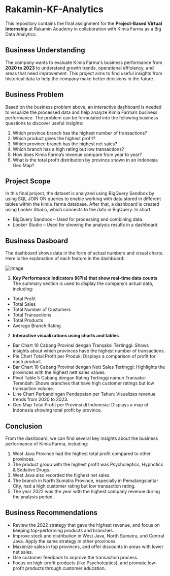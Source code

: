 # **Rakamin-KF-Analytics**
This repository contains the final assignment for the **Project-Based Virtual Internship** at Rakamin Academy in collaboration with Kimia Farma as a Big Data Analytics.

## Business Understanding
The company wants to evaluate Kimia Farma's business performance from **2020 to 2023** to understand growth trends, operational efficiency, and areas that need improvement. This project aims to find useful insights from historical data to help the company make better decisions in the future.

## Business Problem
Based on the business problem above, an interactive dashboard is needed to visualize the processed data and help analyze Kimia Farma’s business performance. The problem can be formulated into the following business questions to discover useful insights:
1. Which province branch has the highest number of transactions?
2. Which product gives the highest profit?
3. Which province branch has the highest net sales?
4. Which branch has a high rating but low transactions?
5. How does Kimia Farma’s revenue compare from year to year?
6. What is the total profit distribution by province shown in an Indonesia Geo Map?

## Project Scope
In this final project, the dataset is analyzed using BigQuery Sandbox by using SQL JOIN ON queries to enable working with data stored in different tables within the kimia_farma database. After that, a dashboard is created using Looker Studio, which connects to the data in BigQuery.
In short:
* BigQuery Sandbox – Used for processing and combining data.
* Looker Studio – Used for showing the analysis results in a dashboard.

## Business Dasboard
The dashboard shows data in the form of actual numbers and visual charts. Here is the explanation of each feature in the dashboard:

![Image](https://github.com/user-attachments/assets/6d1c9487-f1d5-40ed-bd14-9e378663cd3d)

1. **Key Performance Indicators (KPIs) that show real-time data counts**
The summary section is used to display the company’s actual data, including:
* Total Profit
* Total Sales
* Total Number of Customers
* Total Transactions
* Total Products
* Average Branch Rating

2. **Interactive visualizations using charts and tables**
* Bar Chart 10 Cabang Provinsi dengan Transaksi Tertinggi: Shows insights about which provinces have the highest number of transactions.
* Pie Chart Total Profit per Produk: Displays a comparison of profit for each product.
* Bar Chart 10 Cabang Provinsi dengan Nett Sales Tertinggi: Highlights the provinces with the highest nett sales values.
* Pivot Table 5 Cabang dengan Rating Tertinggi namun Transaksi Terendah: Shows branches that have high customer ratings but low transaction volume.
* Line Chart Perbandingan Pendapatan per Tahun: Visualizes revenue trends from 2020 to 2023.
* Geo Map Total Profit per Provinsi di Indonesia: Displays a map of Indonesia showing total profit by province.

## Conclusion
From the dashboard, we can find several key insights about the business performance of Kimia Farma, including:
1. West Java Province had the highest total profit compared to other provinces.
2. The product group with the highest profit was Psycholeptics, Hypnotics & Sedative Drugs.
3. West Java also recorded the highest net sales.
4. The branch in North Sumatra Province, especially in Pematangsiantar City, had a high customer rating but low transaction rating.
5. The year 2022 was the year with the highest company revenue during the analysis period.

## Business Recommendations
* Review the 2022 strategy that gave the highest revenue, and focus on keeping top-performing products and branches.
* Improve stock and distribution in West Java, North Sumatra, and Central Java. Apply the same strategy in other provinces.
* Maximize sales in top provinces, and offer discounts in areas with lower net sales.
* Use customer feedback to improve the transaction process.
* Focus on high-profit products (like Psycholeptics), and promote low-profit products through customer education.
